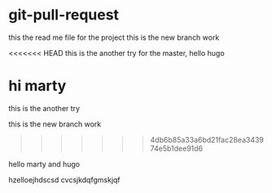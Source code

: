 # git-pull-request
this the read me file for the project
this is the new branch work


<<<<<<< HEAD
this is the another try for the master, hello hugo

hi marty
=======
this is the another try

this is the new branch work

>>>>>>> 4db6b85a33a6bd21fac28ea343974e5b1dee91d6


hello marty and hugo


hzelloejhdscsd
cvcsjkdqfgmskjqf
